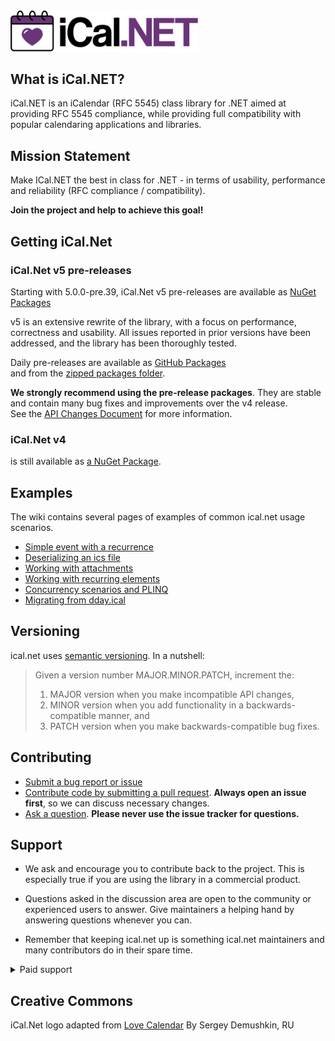 ﻿<img src="assets/logo.png" style="width:300px;">

## What is iCal.NET?
iCal.NET is an iCalendar (RFC 5545) class library for .NET aimed at providing RFC 5545 compliance, while providing full compatibility with popular calendaring applications and libraries.

## Mission Statement
Make ICal.NET the best in class for .NET - in terms of usability, performance and reliability (RFC compliance / compatibility).

**Join the project and help to achieve this goal!**

## Getting iCal.Net

### iCal.Net v5 pre-releases 

Starting with 5.0.0-pre.39, iCal.Net v5 pre-releases are available as [NuGet Packages](https://www.nuget.org/packages/Ical.Net)

v5 is an extensive rewrite of the library, with a focus on performance, correctness and usability. All issues reported in prior versions have been addressed, and the library has been thoroughly tested.

Daily pre-releases are available as [GitHub Packages](https://github.com/ical-org/ical.net/pkgs/nuget/Ical.Net)<br/>
and from the [zipped packages folder](https://github.com/ical-org/ical.net/tree/main/v5-daily-builds).

**We strongly recommend using the pre-release packages**. They are stable and contain many bug fixes and improvements over the v4 release.<br/>
See the [API Changes Document](https://github.com/ical-org/ical.net/wiki/API-Changes-v4-to-v5) for more information.

### iCal.Net v4
is still available as [a NuGet Package](https://www.nuget.org/packages/Ical.Net).

## Examples

The wiki contains several pages of examples of common ical.net usage scenarios.

* [Simple event with a recurrence](https://github.com/ical-org/ical.net/wiki)
* [Deserializing an ics file](https://github.com/ical-org/ical.net/wiki/Deserialize-an-ics-file)
* [Working with attachments](https://github.com/ical-org/ical.net/wiki/Working-with-attachments)
* [Working with recurring elements](https://github.com/ical-org/ical.net/wiki/Working-with-recurring-elements)
* [Concurrency scenarios and PLINQ](https://github.com/ical-org/ical.net/wiki/Concurrency-scenarios-and-PLINQ)
* [Migrating from dday.ical](https://github.com/ical-org/ical.net/wiki/Migrating-from-dday.ical)

## Versioning

ical.net uses [semantic versioning](http://semver.org/). In a nutshell:

> Given a version number MAJOR.MINOR.PATCH, increment the:
>
> 1. MAJOR version when you make incompatible API changes,
> 2. MINOR version when you add functionality in a backwards-compatible manner, and
> 3. PATCH version when you make backwards-compatible bug fixes.

## Contributing

* [Submit a bug report or issue](https://github.com/ical-org/ical.net/wiki/Filing-a-(good)-bug-report)
* [Contribute code by submitting a pull request](https://github.com/ical-org/ical.net/wiki/Contributing-a-(good)-pull-request). **Always open an issue first**, so we can discuss necessary changes.
* [Ask a question](https://github.com/ical-org/ical.net/discussions). **Please never use the issue tracker for questions.**

## Support

* We ask and encourage you to contribute back to the project. This is especially true if you are using the library in a commercial product.

* Questions asked in the discussion area are open to the community or experienced users to answer. Give maintainers a helping hand by answering questions whenever you can.

* Remember that keeping ical.net up is something ical.net maintainers and many contributors do in their spare time.

<details closed>
    <summary>
      Paid support
    </summary>

In case you need it, [Rian Stockbower may offer paid support and bugfixes](https://rianjs.net/consulting).
 A few basic rules to consider when asking for this kind of support:

* Any changes made to the ical.net library are open source, and will always be published on nuget for others to consume.
* You do not own the changes made to the library even if you paid for them.
* Congruence with the ical-org vision for the future of ical.net is required. That means we step back from things like "add Exchange interop", or take  dependencies on third-party libraries that benefit only your one or very few use cases.

</details>

## Creative Commons

iCal.Net logo adapted from [Love Calendar](https://thenounproject.com/term/love-calendar/116866/) By Sergey Demushkin, RU
